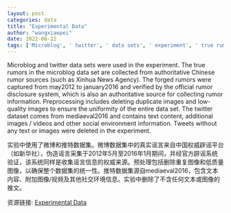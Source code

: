 ```yaml
---
layout: post
categories: data
title: "Experimental Data"
author: "wangxiaopei"
date: 2022-06-22
tags: ['Microblog', ' twitter', ' data sets', ' experiment', ' true rumors', ' authoritative', ' Chinese rumor sources', ' Xinhua News Agency', ' forged rumors', ' official rumor disclosure system', ' preprocessing', ' duplicate images', ' low-quality images', ' uniformity', ' mediaeval2016', ' text content', ' images', ' videos', ' social environment information']
---
```


Microblog and twitter data sets were used in the experiment. The true rumors in the microblog data set are collected from authoritative Chinese rumor sources (such as Xinhua News Agency). The forged rumors were captured from may2012 to january2016 and verified by the official rumor disclosure system, which is also an authoritative source for collecting rumor information. Preprocessing includes deleting duplicate images and low-quality images to ensure the uniformity of the entire data set. The twitter dataset comes from mediaeval2016 and contains text content, additional images / videos and other social environment information. Tweets without any text or images were deleted in the experiment.

实验中使用了微博和推特数据集。微博数据集中的真实谣言来自中国权威辟谣平台（如新华社），伪造谣言采集于2012年5月至2016年1月期间，并经官方辟谣系统验证，该系统同样是收集谣言信息的权威来源。预处理包括删除重复图像和低质量图像，以确保整个数据集的统一性。推特数据集源自mediaeval2016，包含文本内容、附加图像/视频及其他社交环境信息。实验中删除了不含任何文本或图像的推文。

资源链接: [Experimental Data](https://doi.org/10.57760/sciencedb.j00133.00016)
